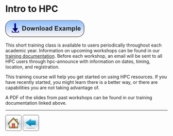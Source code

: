 # Intro to HPC

[![](/Images/Download.png)](intro-to-HPC.tar.gz)

This short training class is available to users periodically throughout each academic year. Information on upcoming workshops can be found in our [training documentation](https://public.confluence.arizona.edu/display/UAHPC/Training). Before each workshop, an email will be sent to all HPC users through hpc-announce with information on dates, timing, location, and registration.

This training course will help you get started on using HPC resources.  If you have recently started, you might learn there is a better way, or there are capabilities you are not taking advantage of.

A PDF of the slides from past workshops can be found in our training documentation linked above.


*****
[![](/Images/home.png)](https://ua-researchcomputing-hpc.github.io/) 
[![](/Images/back.png)](../)
